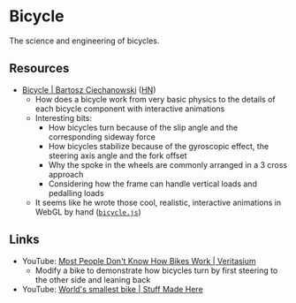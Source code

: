 # Bicycle

The science and engineering of bicycles.

## Resources

- [Bicycle | Bartosz Ciechanowski](https://ciechanow.ski/bicycle/)
  ([HN](https://news.ycombinator.com/item?id=35343495))
  - How does a bicycle work from very basic physics to the details of each
    bicycle component with interactive animations
  - Interesting bits:
    - How bicycles turn because of the slip angle and the corresponding sideway
      force
    - How bicycles stabilize because of the gyroscopic effect, the steering axis
      angle and the fork offset
    - Why the spoke in the wheels are commonly arranged in a 3 cross approach
    - Considering how the frame can handle vertical loads and pedalling loads
  - It seems like he wrote those cool, realistic, interactive animations in
    WebGL by hand ([`bicycle.js`](https://ciechanow.ski/js/bicycle.js))

## Links

- YouTube:
  [Most People Don't Know How Bikes Work | Veritasium](https://youtu.be/9cNmUNHSBac)
  - Modify a bike to demonstrate how bicycles turn by first steering to the
    other side and leaning back
- YouTube:
  [World's smallest bike | Stuff Made Here](https://youtu.be/YqywL9PkM2s)
